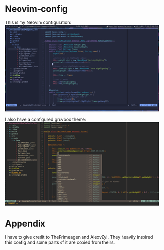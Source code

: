 # Neovim-config

This is my Neovim configuration: 
![Alt text](https://github.com/w8ste/screenshots/blob/main/nvim_2.png)

I also have a configured gruvbox theme:
![Alt text](https://github.com/w8ste/screenshots/blob/main/nvim.png)

# Appendix 
I have to give credit to ThePrimeagen and AlexvZyl. They heavily inspired this config and some 
parts of it are copied from theirs.
